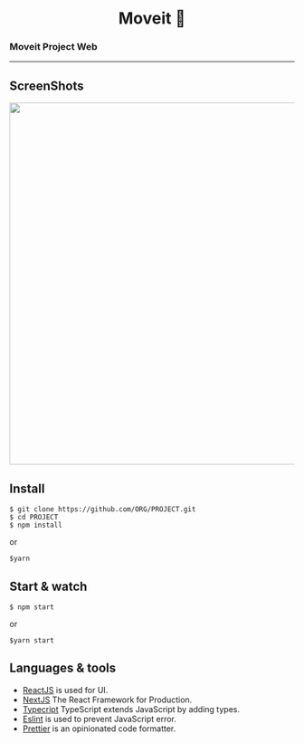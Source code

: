<h1 align='center'> Moveit 🚀</h1>

### Moveit Project Web

---

## ScreenShots

<p align='center'>
  <img src='https://user-images.githubusercontent.com/52014318/109308056-48c3a500-7820-11eb-8f9e-f93b025f279a.png' width='640' />
</p>

## Install

    $ git clone https://github.com/ORG/PROJECT.git
    $ cd PROJECT
    $ npm install

or

    $yarn

## Start & watch

    $ npm start

or

    $yarn start

## Languages & tools

- [ReactJS](https://github.com/facebook/react) is used for UI.
- [NextJS](https://nextjs.org/) The React Framework for Production.
- [Typecript](https://www.typescriptlang.org/) TypeScript extends JavaScript by adding types.
- [Eslint](https://eslint.org/) is used to prevent JavaScript error.
- [Prettier](https://prettier.io/docs/en/index.html) is an opinionated code formatter.

